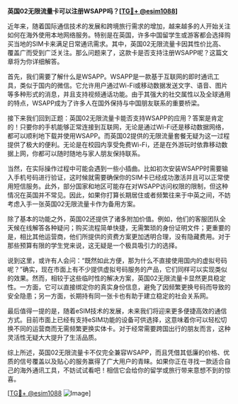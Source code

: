 **英国02无限流量卡可以注册WSAPP吗？[[TG💪+ @esim1088](https://t.me/s/esim1088)]**

近年来，随着国际通信技术的发展和跨境旅行需求的增加，越来越多的人开始关注如何在海外使用本地网络服务。特别是在英国，许多中国留学生或游客都会选择购买当地的SIM卡来满足日常通讯需求。其中，英国02无限流量卡因其性价比高、覆盖广而受到广泛关注。那么问题来了，这款卡是否支持注册WSAPP呢？这篇文章将为你详细解答。

首先，我们需要了解什么是WSAPP。WSAPP是一款基于互联网的即时通讯工具，类似于国内的微信。它允许用户通过Wi-Fi或移动数据发送文字、语音、图片等多种形式的消息，并且支持视频通话功能。由于其强大的社交属性以及全球通用的特点，WSAPP成为了许多人在国外保持与中国朋友联系的重要桥梁。

接下来我们回到正题：英国02无限流量卡能否支持WSAPP的应用？答案是肯定的！只要你的手机能够正常连接到互联网，无论是通过Wi-Fi还是移动数据网络，都可以顺利地下载并使用WSAPP。而英国02提供的无限流量套餐无疑为这一过程提供了极大的便利。无论是在校园内享受免费Wi-Fi，还是在外游玩时依靠移动数据上网，你都可以随时随地与家人朋友保持联系。

当然，在实际操作过程中可能会遇到一些小插曲。比如初次安装WSAPP时需要输入手机号码进行验证，这时候就需要确保你的SIM卡已经成功激活并且可以正常使用短信服务。此外，部分国家和地区可能存在对WSAPP访问权限的限制，但这种情况在英国并不常见。因此，如果你打算长期居住或者频繁往来于中英之间，不妨考虑入手一张英国02无限流量卡作为备用方案。

除了基本的功能之外，英国02还提供了诸多附加价值。例如，他们的客服团队全天候在线解答各种疑问；购买流程简单快捷，无需繁琐的身份证明文件；更重要的是，相比其他运营商，他们所提供的资费方案更加透明合理，没有隐藏费用。对于那些预算有限的学生党来说，这无疑是一个极具吸引力的选择。

说到这里，或许有人会问：“既然如此方便，那为什么不直接使用国内的虚拟号码呢？”确实，现在市面上有不少提供虚拟号码服务的产品，它们同样可以实现类似的效果。然而，相较于这些临时性的解决方案，英国02无限流量卡显然更具稳定性。一方面，它可以直接绑定你的真实身份信息，避免了因频繁更换号码而导致的安全隐患；另一方面，长期持有同一张卡也有助于建立稳定的社会关系网。

最后值得一提的是，随着eSIM技术的发展，未来我们将迎来更多便捷高效的通信方式。目前市面上已经有支持eSIM功能的设备可供选择，这意味着你可以轻松切换不同的运营商而无需频繁更换实体卡。对于经常需要跨国出行的朋友而言，这种灵活性无疑大大提升了生活品质。

综上所述，英国02无限流量卡不仅完全兼容WSAPP，而且凭借其低廉的价格、优质的信号覆盖以及贴心的服务赢得了广大用户的青睐。如果你正在寻找一款适合自己的海外通讯工具，不妨试试看吧！相信它会给你的留学或旅行带来意想不到的惊喜。

[[TG💪+ @esim1088](https://t.me/s/esim1088) ![Image](https://i.postimg.cc/4NQfJmqS/Snipaste-2025-05-13-00-14-12.png)]